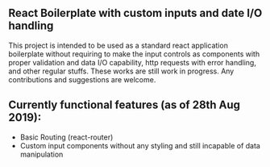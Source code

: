 ## React Boilerplate with custom inputs and date I/O handling

This project is intended to be used as a standard react application boilerplate without requiring to make the input controls as components with proper validation and data I/O capability, http requests with error handling, and other regular stuffs. These works are still work in progress. Any contributions and suggestions are welcome.

## Currently functional features (as of 28th Aug 2019):
- Basic Routing (react-router)
- Custom input components without any styling and still incapable of data manipulation
